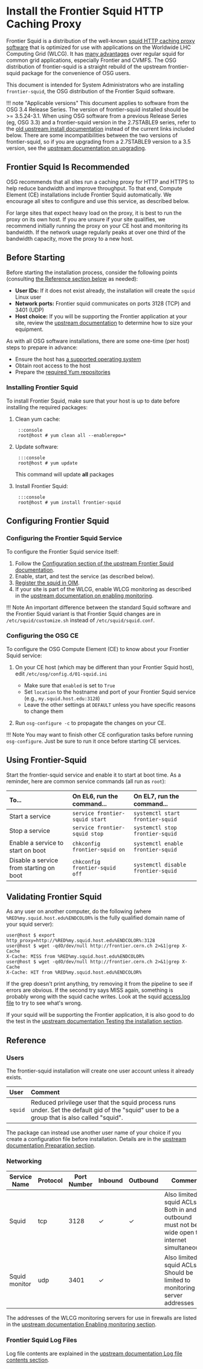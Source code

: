 # Install the Frontier Squid HTTP Caching Proxy

Frontier Squid is a distribution of the well-known [squid HTTP caching
proxy software](http://squid-cache.org) that is optimized for use with
applications on the Worldwide LHC Computing Grid (WLCG). It has
[many advantages](https://twiki.cern.ch/twiki/bin/view/Frontier/InstallSquid#Why_use_frontier_squid_instead_o)
over regular squid for common grid applications, especially Frontier
and CVMFS. The OSG distribution of frontier-squid is a straight rebuild of the
upstream frontier-squid package for the convenience of OSG users.

This document is intended for System Administrators who are installing
`frontier-squid`, the OSG distribution of the Frontier Squid software.

!!! note "Applicable versions"
    This document applies to software from the OSG 3.4 Release Series.
    The version of frontier-squid installed should be >= 3.5.24-3.1.
    When using OSG software from a previous Release Series (eg, OSG 3.3)
    and a frontier-squid version in the 2.7STABLE9 series, refer to the
    [old upstream install documentation](https://twiki.cern.ch/twiki/bin/view/Frontier/OldInstallSquid)
    instead of the current links included below. There are some
    incompatibilities between the two versions of frontier-squid, so if you
    are upgrading from a 2.7STABLE9 version to a 3.5 version, see the
    [upstream documentation on upgrading](https://twiki.cern.ch/twiki/bin/view/Frontier/InstallSquid#Upgrading).

## Frontier Squid Is Recommended

OSG recommends that all sites run a caching proxy for HTTP and HTTPS
to help reduce bandwidth and improve throughput. To that end, Compute
Element (CE) installations include Frontier Squid automatically. We
encourage all sites to configure and use this service, as described
below.

For large sites that expect heavy load on the proxy, it is best to run the proxy on its own host.
If you are unsure if your site qualifies, we recommend initially running the proxy on your CE host and monitoring its
bandwidth.
If the network usage regularly peaks at over one third of the bandwidth capacity, move the proxy to a new host.

## Before Starting

Before starting the installation process, consider the following points (consulting [the Reference section below](#reference) as needed):

-   **User IDs:** If it does not exist already, the installation will create the `squid` Linux user
-   **Network ports:** Frontier squid communicates on ports 3128 (TCP) and 3401 (UDP)
-   **Host choice:** If you will be supporting the Frontier application at your site, review the
[upstream documentation](https://twiki.cern.ch/twiki/bin/view/Frontier/InstallSquid#Hardware) to determine how to size your equipment.

As with all OSG software installations, there are some one-time (per host) steps to prepare in advance:

- Ensure the host has [a supported operating system](../release/supported_platforms)
- Obtain root access to the host
- Prepare the [required Yum repositories](../common/yum)

### Installing Frontier Squid

To install Frontier Squid, make sure that your host is up to date before installing the required packages:

1. Clean yum cache:

        ::console
        root@host # yum clean all --enablerepo=*

2. Update software:

        :::console
        root@host # yum update

    This command will update **all** packages

3. Install Frontier Squid:

        :::console
        root@host # yum install frontier-squid
        
## Configuring Frontier Squid

### Configuring the Frontier Squid Service

To configure the Frontier Squid service itself:

1.  Follow the
    [Configuration section of the upstream Frontier Squid documentation](https://twiki.cern.ch/twiki/bin/view/Frontier/InstallSquid#Configuration).
2.  Enable, start, and test the service (as described below).
3.  [Register the squid in OIM](https://twiki.cern.ch/twiki/bin/view/LCG/WLCGSquidRegistration#OIM).
4.  If your site is part of the WLCG, enable WLCG monitoring as described in the
    [upstream documentation on enabling monitoring](https://twiki.cern.ch/twiki/bin/view/Frontier/InstallSquid#Enabling_monitoring).

!!! Note
    An important difference between the standard Squid software and
    the Frontier Squid variant is that Frontier Squid changes are in
    `/etc/squid/customize.sh` instead of `/etc/squid/squid.conf`.

### Configuring the OSG CE

To configure the OSG Compute Element (CE) to know about your Frontier Squid service:

1.  On your CE host (which may be different than your Frontier Squid host), edit `/etc/osg/config.d/01-squid.ini`
    -   Make sure that `enabled` is set to `True`
    -   Set `location` to the hostname and port of your Frontier Squid
        service (e.g., `my.squid.host.edu:3128`)
    -   Leave the other settings at `DEFAULT` unless you have specific
        reasons to change them

2.  Run `osg-configure -c` to propagate the changes on your CE.

!!! Note
    You may want to finish other CE configuration tasks before running
    `osg-configure`. Just be sure to run it once before starting CE
    services.

## Using Frontier-Squid

Start the frontier-squid service and enable it to start at boot time. As a reminder, here are common service commands (all run as `root`):

| To...                                   | On EL6, run the command...                  | On EL7, run the command...                      |
| :-------------------------------------- | :----------------------------------------   | :--------------------------------------------   |
| Start a service                         | `service frontier-squid start` | `systemctl start frontier-squid`   |
| Stop a  service                         | `service frontier-squid stop`  | `systemctl stop frontier-squid`    |
| Enable a service to start on boot       | `chkconfig frontier-squid on`  | `systemctl enable frontier-squid`  |
| Disable a service from starting on boot | `chkconfig frontier-squid off` | `systemctl disable frontier-squid` |

## Validating Frontier Squid

As any user on another computer, do the following (where
`%RED%my.squid.host.edu%ENDCOLOR%` is the fully qualified domain name of your
squid server):

``` console
user@host $ export http_proxy=http://%RED%my.squid.host.edu%ENDCOLOR%:3128
user@host $ wget -qdO/dev/null http://frontier.cern.ch 2>&1|grep X-Cache
X-Cache: MISS from %RED%my.squid.host.edu%ENDCOLOR%
user@host $ wget -qdO/dev/null http://frontier.cern.ch 2>&1|grep X-Cache
X-Cache: HIT from %RED%my.squid.host.edu%ENDCOLOR%
```

If the grep doesn't print anything, try removing it from the pipeline
to see if errors are obvious. If the second try says MISS again,
something is probably wrong with the squid cache writes. Look at the squid
[access.log file](https://twiki.cern.ch/twiki/bin/view/Frontier/InstallSquid#Log_file_contents)
to try to see what's wrong.

If your squid will be supporting the Frontier application, it is also
good to do the test in the
[upstream documentation Testing the installation section](https://twiki.cern.ch/twiki/bin/view/Frontier/InstallSquid#Testing_the_installation).

## Reference

### Users

The frontier-squid installation will create one user account unless it
already exists.

| User    | Comment                                                                                                                                      |
|:--------|:---------------------------------------------------------------------------------------------------------------------------------------------|
| `squid` | Reduced privilege user that the squid process runs under. Set the default gid of the "squid" user to be a group that is also called "squid". |

The package can instead use another user name of your choice if you
create a configuration file before installation. Details are in the
[upstream documentation Preparation section](https://twiki.cern.ch/twiki/bin/view/Frontier/InstallSquid#Preparation).

### Networking

| Service Name | Protocol | Port Number | Inbound | Outbound | Comment  |
| ------------ | -------  | ----------  | ------- | -------- | -------- |
| Squid        | tcp      | 3128        | ✓       | ✓        | Also limited in squid ACLs. Both in and outbound must not be wide open to internet simultaneously |
| Squid monitor | udp     | 3401        | ✓       |          | Also limited in squid ACLs. Should be limited to monitoring server addresses |

The addresses of the WLCG monitoring servers for use in firewalls are
listed in the
[upstream documentation Enabling monitoring section](https://twiki.cern.ch/twiki/bin/view/Frontier/InstallSquid#Enabling_monitoring).

### Frontier Squid Log Files

Log file contents are explained in the
[upstream documentation Log file contents section](https://twiki.cern.ch/twiki/bin/view/Frontier/InstallSquid#Log_file_contents).
